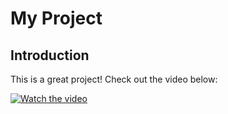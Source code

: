 # My Project

## Introduction

This is a great project! Check out the video below:

[![Watch the video](https://img.youtube.com/vi/-_yOJ_KT4hY/0.jpg)](https://www.youtube.com/watch?v=-_yOJ_KT4hY)

